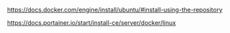 https://docs.docker.com/engine/install/ubuntu/#install-using-the-repository

https://docs.portainer.io/start/install-ce/server/docker/linux
